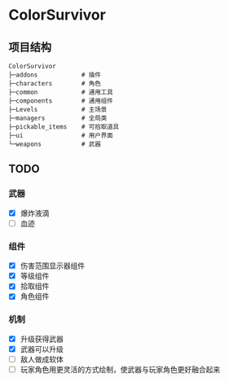 # ColorSurvivor

## 项目结构
```
ColorSurvivor
├─addons            # 插件
├─characters        # 角色
├─common            # 通用工具
├─components        # 通用组件
├─Levels            # 主场景
├─managers          # 全局类
├─pickable_items    # 可拾取道具
├─ui                # 用户界面
└─weapons           # 武器
```

## TODO
### 武器
- [x] 爆炸液滴
- [ ] 血迹

### 组件
- [x] 伤害范围显示器组件
- [x] 等级组件
- [x] 拾取组件
- [x] 角色组件

### 机制
- [x] 升级获得武器
- [x] 武器可以升级
- [ ] 敌人做成软体
- [ ] 玩家角色用更灵活的方式绘制，使武器与玩家角色更好融合起来

